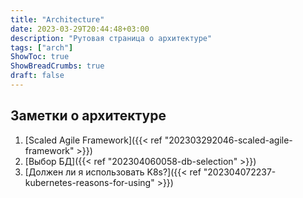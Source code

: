 ```yaml
---
title: "Architecture"
date: 2023-03-29T20:44:48+03:00
description: "Рутовая страница о архитектуре"
tags: ["arch"]
ShowToc: true
ShowBreadCrumbs: true
draft: false
---
```


## Заметки о архитектуре

1. [Scaled Agile Framework]({{< ref "202303292046-scaled-agile-framework" >}})
2. [Выбор БД]({{< ref "202304060058-db-selection" >}})
3. [Должен ли я использовать K8s?]({{< ref "202304072237-kubernetes-reasons-for-using" >}})
